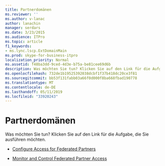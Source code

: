 ```yaml
---
title: Partnerdomänen
ms.reviewer: ''
ms.author: v-lanac
author: lanachin
manager: serdars
ms.date: 3/23/2015
ms.audience: ITPro
ms.topic: article
f1_keywords:
- ms.lync.lscp.ExtDomainMain
ms.prod: skype-for-business-itpro
localization_priority: Normal
ms.assetid: f48ba3dd-9ced-4d3e-b75a-be81cee69d6b
description: Was möchten Sie tun? Klicken Sie auf den Link für die Aufgabe, die Sie ausführen möchten.
ms.openlocfilehash: 732de1b19525392038dcbf1f37b418dc20ce3f81
ms.sourcegitcommit: bb53f131fabb03a66f0d000f8ba668fbad190778
ms.translationtype: MT
ms.contentlocale: de-DE
ms.lasthandoff: 05/11/2019
ms.locfileid: "33920243"
---
```

# <a name="federated-domains"></a>Partnerdomänen

Was möchten Sie tun? Klicken Sie auf den Link für die Aufgabe, die Sie ausführen möchten.

- [Configure Access for Federated Partners](https://technet.microsoft.com/library/5485e208-81e4-4e59-9aeb-1232c11dd8a2.aspx)

- [Monitor and Control Federated Partner Access](https://technet.microsoft.com/library/3ee6e175-986d-4c33-b03a-b9f93083dca6.aspx)


